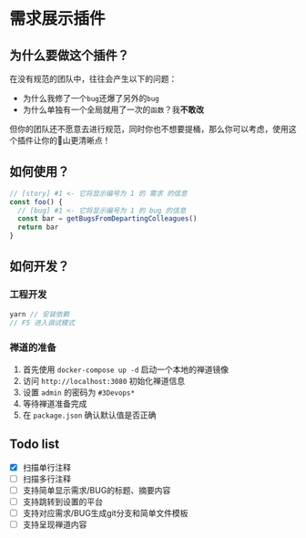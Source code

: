 # 需求展示插件

## 为什么要做这个插件？
在没有规范的团队中，往往会产生以下的问题：
* 为什么我修了一个`bug`还爆了另外的`bug`
* 为什么单独有一个全局就用了一次的`函数`？我**不敢改**

但你的团队还不愿意去进行规范，同时你也不想要提桶，那么你可以考虑，使用这个插件让你的💩山更清晰点！

## 如何使用？
```js
// [story] #1 <- 它将显示编号为 1 的 需求 的信息
const foo() {
  // [bug] #1 <- 它将显示编号为 1 的 bug 的信息
  const bar = getBugsFromDepartingColleagues()
  return bar
}
```

## 如何开发？
### 工程开发
```js
yarn // 安装依赖
// F5 进入调试模式
```

### 禅道的准备
1. 首先使用 `docker-compose up -d` 启动一个本地的禅道镜像
2. 访问 `http://localhost:3080` 初始化禅道信息
3. 设置 `admin` 的密码为 `#3Devops*`
4. 等待禅道准备完成
5. 在 `package.json` 确认默认值是否正确

## Todo list
- [x] 扫描单行注释
- [ ] 扫描多行注释
- [ ] 支持简单显示需求/BUG的标题、摘要内容
- [ ] 支持跳转到设置的平台
- [ ] 支持对应需求/BUG生成git分支和简单文件模板
- [ ] 支持呈现禅道内容
